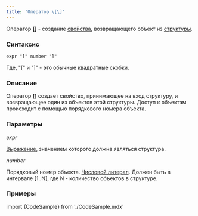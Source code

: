 ```yaml
---
title: 'Оператор \[\]'
---
```


Оператор **\[\]** - создание [свойства](Properties.md), возвращающего объект из [структуры](Structure_operations_STRUCT_.md).

### Синтаксис

    expr "[" number "]"

Где, "\[" и "\]" - это обычные квадратные скобки.

### Описание

Оператор **\[\]** создает свойство, принимающее на вход структуру, и возвращающее один из объектов этой структуры. Доступ к объектам происходит с помощью порядкового номера объекта. 

### Параметры

*expr*

[Выражение](Expression.md), значением которого должна являться структура.

*number*

Порядковый номер объекта. [Числовой литерал](Literals.md#intliteral-broken). Должен быть в интервале \[1..N\], где N - количество объектов в структуре.

### Примеры


import {CodeSample} from './CodeSample.mdx'

<CodeSample url="https://ru-documentation.lsfusion.org/sample?file=OperatorPropertySample&block=brackets"/>

